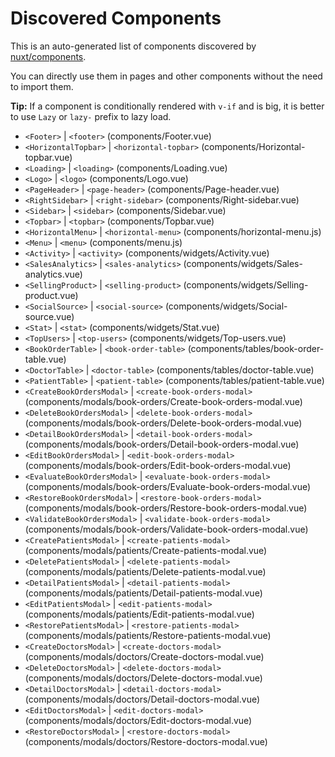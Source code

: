 # Discovered Components

This is an auto-generated list of components discovered by [nuxt/components](https://github.com/nuxt/components).

You can directly use them in pages and other components without the need to import them.

**Tip:** If a component is conditionally rendered with `v-if` and is big, it is better to use `Lazy` or `lazy-` prefix to lazy load.

- `<Footer>` | `<footer>` (components/Footer.vue)
- `<HorizontalTopbar>` | `<horizontal-topbar>` (components/Horizontal-topbar.vue)
- `<Loading>` | `<loading>` (components/Loading.vue)
- `<Logo>` | `<logo>` (components/Logo.vue)
- `<PageHeader>` | `<page-header>` (components/Page-header.vue)
- `<RightSidebar>` | `<right-sidebar>` (components/Right-sidebar.vue)
- `<Sidebar>` | `<sidebar>` (components/Sidebar.vue)
- `<Topbar>` | `<topbar>` (components/Topbar.vue)
- `<HorizontalMenu>` | `<horizontal-menu>` (components/horizontal-menu.js)
- `<Menu>` | `<menu>` (components/menu.js)
- `<Activity>` | `<activity>` (components/widgets/Activity.vue)
- `<SalesAnalytics>` | `<sales-analytics>` (components/widgets/Sales-analytics.vue)
- `<SellingProduct>` | `<selling-product>` (components/widgets/Selling-product.vue)
- `<SocialSource>` | `<social-source>` (components/widgets/Social-source.vue)
- `<Stat>` | `<stat>` (components/widgets/Stat.vue)
- `<TopUsers>` | `<top-users>` (components/widgets/Top-users.vue)
- `<BookOrderTable>` | `<book-order-table>` (components/tables/book-order-table.vue)
- `<DoctorTable>` | `<doctor-table>` (components/tables/doctor-table.vue)
- `<PatientTable>` | `<patient-table>` (components/tables/patient-table.vue)
- `<CreateBookOrdersModal>` | `<create-book-orders-modal>` (components/modals/book-orders/Create-book-orders-modal.vue)
- `<DeleteBookOrdersModal>` | `<delete-book-orders-modal>` (components/modals/book-orders/Delete-book-orders-modal.vue)
- `<DetailBookOrdersModal>` | `<detail-book-orders-modal>` (components/modals/book-orders/Detail-book-orders-modal.vue)
- `<EditBookOrdersModal>` | `<edit-book-orders-modal>` (components/modals/book-orders/Edit-book-orders-modal.vue)
- `<EvaluateBookOrdersModal>` | `<evaluate-book-orders-modal>` (components/modals/book-orders/Evaluate-book-orders-modal.vue)
- `<RestoreBookOrdersModal>` | `<restore-book-orders-modal>` (components/modals/book-orders/Restore-book-orders-modal.vue)
- `<ValidateBookOrdersModal>` | `<validate-book-orders-modal>` (components/modals/book-orders/Validate-book-orders-modal.vue)
- `<CreatePatientsModal>` | `<create-patients-modal>` (components/modals/patients/Create-patients-modal.vue)
- `<DeletePatientsModal>` | `<delete-patients-modal>` (components/modals/patients/Delete-patients-modal.vue)
- `<DetailPatientsModal>` | `<detail-patients-modal>` (components/modals/patients/Detail-patients-modal.vue)
- `<EditPatientsModal>` | `<edit-patients-modal>` (components/modals/patients/Edit-patients-modal.vue)
- `<RestorePatientsModal>` | `<restore-patients-modal>` (components/modals/patients/Restore-patients-modal.vue)
- `<CreateDoctorsModal>` | `<create-doctors-modal>` (components/modals/doctors/Create-doctors-modal.vue)
- `<DeleteDoctorsModal>` | `<delete-doctors-modal>` (components/modals/doctors/Delete-doctors-modal.vue)
- `<DetailDoctorsModal>` | `<detail-doctors-modal>` (components/modals/doctors/Detail-doctors-modal.vue)
- `<EditDoctorsModal>` | `<edit-doctors-modal>` (components/modals/doctors/Edit-doctors-modal.vue)
- `<RestoreDoctorsModal>` | `<restore-doctors-modal>` (components/modals/doctors/Restore-doctors-modal.vue)
